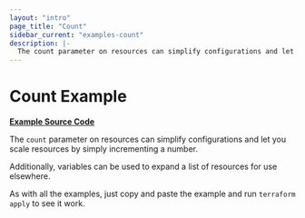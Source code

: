 ```yaml
---
layout: "intro"
page_title: "Count"
sidebar_current: "examples-count"
description: |-
  The count parameter on resources can simplify configurations and let you scale resources by simply incrementing a number.
---
```


# Count Example

[**Example Source Code**](https://github.com/r3labs/terraform/tree/master/examples/aws-count)

The `count` parameter on resources can simplify configurations
and let you scale resources by simply incrementing a number.

Additionally, variables can be used to expand a list of resources
for use elsewhere.

As with all the examples, just copy and paste the example and run
`terraform apply` to see it work.

